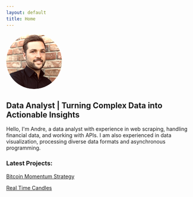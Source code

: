 ```yaml
---
layout: default
title: Home
---
```


<img src="/assets/images/me_picture.png" alt="Banner Image" style="width: 150px; height: auto; border-radius: 50%;">

## Data Analyst | Turning Complex Data into Actionable Insights

Hello, I'm Andre, a data analyst with experience in web scraping, handling financial data, and working with APIs. I am also experienced in data visualization, processing diverse data formats and asynchronous programming.

### Latest Projects:

[Bitcoin Momentum Strategy](/projects/bitcoin_momentum/)

[Real Time Candles](/projects/real_time_candles/)



<!-- passionate about sharing my projects, exploring new ideas, and connecting with others for exciting collaborations. -->